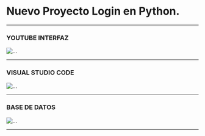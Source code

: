 
<h1>Nuevo Proyecto Login en Python.</h1>
<hr></hr>
<h3>YOUTUBE INTERFAZ</h3>
<img src="/Agenda digital/img/Captura.PNG" alt="...">
<hr></hr>
<h3>VISUAL STUDIO CODE</h3>
<img src="/Agenda digital/img/CapturaVisual.PNG" alt="...">
<hr></hr>
<h3>BASE DE DATOS</h3>
<img src="/Agenda digital/img/CapturaBasedeDatos.PNG" alt="...">
<hr></hr>